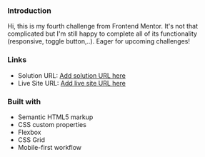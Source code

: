 ### Introduction

Hi, this is my fourth challenge from Frontend Mentor. It's not that complicated but I'm still happy to complete all of its functionality (responsive, toggle button,..). Eager for upcoming challenges!

### Links

- Solution URL: [Add solution URL here](https://your-solution-url.com)
- Live Site URL: [Add live site URL here](https://your-live-site-url.com)

### Built with

- Semantic HTML5 markup
- CSS custom properties
- Flexbox
- CSS Grid
- Mobile-first workflow
